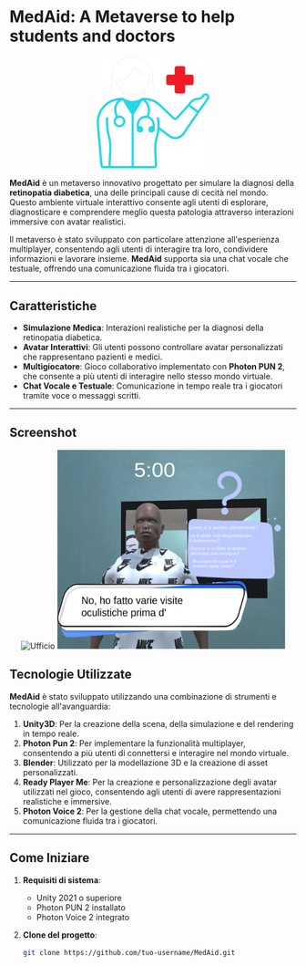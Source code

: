 # MedAid: A Metaverse to help students and doctors
<p align="center">
 <img src="MedAid.png" alt="MedAid Logo" width="200"/>
</p>

**MedAid** è un metaverso innovativo progettato per simulare la diagnosi della **retinopatia diabetica**, una delle principali cause di cecità nel mondo. Questo ambiente virtuale interattivo consente agli utenti di esplorare, diagnosticare e comprendere meglio questa patologia attraverso interazioni immersive con avatar realistici.

Il metaverso è stato sviluppato con particolare attenzione all'esperienza multiplayer, consentendo agli utenti di interagire tra loro, condividere informazioni e lavorare insieme. **MedAid** supporta sia una chat vocale che testuale, offrendo una comunicazione fluida tra i giocatori.

---

## Caratteristiche

- **Simulazione Medica**: Interazioni realistiche per la diagnosi della retinopatia diabetica.
- **Avatar Interattivi**: Gli utenti possono controllare avatar personalizzati che rappresentano pazienti e medici.
- **Multigiocatore**: Gioco collaborativo implementato con **Photon PUN 2**, che consente a più utenti di interagire nello stesso mondo virtuale.
- **Chat Vocale e Testuale**: Comunicazione in tempo reale tra i giocatori tramite voce o messaggi scritti.

---

## Screenshot
<p align="center">
<!-- Inserisci qui gli screenshot o i video del progetto -->
 <img src="ufficio.png" alt="Ufficio" width="500"/>
 <img src="domandePGUI.png" alt="GUIDomande" width="400"/>
</p>

## Tecnologie Utilizzate

**MedAid** è stato sviluppato utilizzando una combinazione di strumenti e tecnologie all'avanguardia:

1. **Unity3D**: Per la creazione della scena, della simulazione e del rendering in tempo reale.
2. **Photon Pun 2**: Per implementare la funzionalità multiplayer, consentendo a più utenti di connettersi e interagire nel mondo virtuale.
3. **Blender**: Utilizzato per la modellazione 3D e la creazione di asset personalizzati.
4. **Ready Player Me**: Per la creazione e personalizzazione degli avatar utilizzati nel gioco, consentendo agli utenti di avere rappresentazioni realistiche e immersive.
5. **Photon Voice 2**: Per la gestione della chat vocale, permettendo una comunicazione fluida tra i giocatori.

---

## Come Iniziare

1. **Requisiti di sistema**: 
   - Unity 2021 o superiore
   - Photon PUN 2 installato
   - Photon Voice 2 integrato

2. **Clone del progetto**:
   ```bash
   git clone https://github.com/tuo-username/MedAid.git
